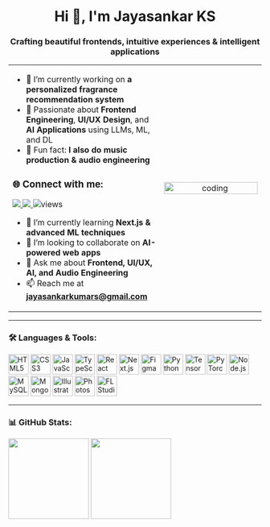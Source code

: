 <!-- Profile Header -->
<h1 align="center">Hi 👋, I'm Jayasankar KS</h1>
<h3 align="center">Crafting beautiful frontends, intuitive experiences & intelligent applications</h3>

<!-- Two-column layout -->
<table>
<tr>
<td width="60%">

- 🚀 I’m currently working on **a personalized fragrance recommendation system**
- 🎨 Passionate about **Frontend Engineering**, **UI/UX Design**, and **AI Applications** using LLMs, ML, and DL
- 🎵 Fun fact: **I also do music production & audio engineering**

### 🌐 Connect with me:
<a href="[https://www.linkedin.com/in/YOUR_LINKEDIN](https://www.linkedin.com/in/jayasankar-ks-qa2003/)" target="_blank">
  <img src="https://img.shields.io/badge/LinkedIn-0A66C2?style=for-the-badge&logo=linkedin&logoColor=white" />
</a>
<a href="mailto:jayasankarkumars@gmail.com" target="_blank">
  <img src="https://img.shields.io/badge/Email-D14836?style=for-the-badge&logo=gmail&logoColor=white" />
</a>

<img src="https://komarev.com/ghpvc/?username=ksjayasankar&label=Profile%20views&color=0e75b6&style=flat" alt="views" />

- 🌱 I’m currently learning **Next.js & advanced ML techniques**
- 🤝 I’m looking to collaborate on **AI-powered web apps**
- 💬 Ask me about **Frontend, UI/UX, AI, and Audio Engineering**
- 📫 Reach me at **jayasankarkumars@gmail.com**

</td>
<td width="40%" align="center">
  <img src="https://raw.githubusercontent.com/saadeghi/saadeghi/master/dino.gif" alt="coding" width="100%" />
</td>
</tr>
</table>

---

### 🛠 Languages & Tools:
<p align="left">
  <!-- Frontend -->
  <img src="https://cdn.jsdelivr.net/gh/devicons/devicon/icons/html5/html5-original.svg" height="40" alt="HTML5" />
  <img src="https://cdn.jsdelivr.net/gh/devicons/devicon/icons/css3/css3-original.svg" height="40" alt="CSS3" />
  <img src="https://cdn.jsdelivr.net/gh/devicons/devicon/icons/javascript/javascript-original.svg" height="40" alt="JavaScript" />
  <img src="https://cdn.jsdelivr.net/gh/devicons/devicon/icons/typescript/typescript-original.svg" height="40" alt="TypeScript" />
  <img src="https://cdn.jsdelivr.net/gh/devicons/devicon/icons/react/react-original.svg" height="40" alt="React" />
  <img src="https://cdn.jsdelivr.net/gh/devicons/devicon/icons/nextjs/nextjs-original.svg" height="40" alt="Next.js" />
  <img src="https://cdn.jsdelivr.net/gh/devicons/devicon/icons/figma/figma-original.svg" height="40" alt="Figma" />
  
  <!-- AI & Backend -->
  <img src="https://cdn.jsdelivr.net/gh/devicons/devicon/icons/python/python-original.svg" height="40" alt="Python" />
  <img src="https://cdn.jsdelivr.net/gh/devicons/devicon/icons/tensorflow/tensorflow-original.svg" height="40" alt="TensorFlow" />
  <img src="https://cdn.jsdelivr.net/gh/devicons/devicon/icons/pytorch/pytorch-original.svg" height="40" alt="PyTorch" />
  <img src="https://cdn.jsdelivr.net/gh/devicons/devicon/icons/nodejs/nodejs-original.svg" height="40" alt="Node.js" />
  <img src="https://cdn.jsdelivr.net/gh/devicons/devicon/icons/mysql/mysql-original.svg" height="40" alt="MySQL" />
  <img src="https://cdn.jsdelivr.net/gh/devicons/devicon/icons/mongodb/mongodb-original.svg" height="40" alt="MongoDB" />
  
  <!-- Creative -->
  <img src="https://cdn.jsdelivr.net/gh/devicons/devicon/icons/illustrator/illustrator-plain.svg" height="40" alt="Illustrator" />
  <img src="https://cdn.jsdelivr.net/gh/devicons/devicon/icons/photoshop/photoshop-plain.svg" height="40" alt="Photoshop" />
  <img src="https://cdn-icons-png.flaticon.com/512/5968/5968565.png" height="40" alt="FL Studio" />
</p>

---

### 📊 GitHub Stats:
<p>
  <img src="https://github-readme-stats.vercel.app/api?username=ksjayasankar&show_icons=true&theme=radical" height="160" />
  <img src="https://streak-stats.demolab.com?user=ksjayasankar&theme=radical" height="160" />
</p>
